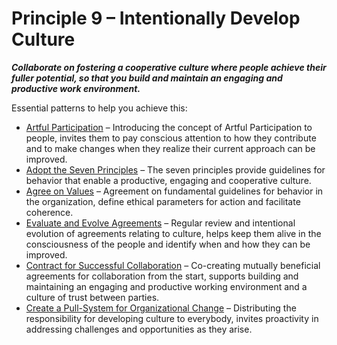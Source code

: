 [:menu-title]: # "Intentionally Develop Culture"

# Principle 9 – Intentionally Develop Culture


**_Collaborate on fostering a cooperative culture where people achieve their fuller potential, so that you build and maintain an engaging and productive work environment._**

Essential patterns to help you achieve this:

-   [Artful Participation](section:artful-participation.html) – Introducing the concept of Artful Participation to people, invites them to pay conscious attention to how they contribute and to make changes when they realize their current approach can be improved.
-   [Adopt the Seven Principles](section:adopt-the-seven-principles.html) – The seven principles provide guidelines for behavior that enable a productive, engaging and cooperative culture.
-   [Agree on Values](section:agree-on-values.html) – Agreement on fundamental guidelines for behavior in the organization, define ethical parameters for action and facilitate coherence.
-   [Evaluate and Evolve Agreements](section:evaluate-and-evolve-agreements.html) – Regular review and intentional evolution of agreements relating to culture, helps keep them alive in the consciousness of the people and identify when and how they can be improved.
-   [Contract for Successful Collaboration](section:contract-for-successful-collaboration.html) – Co-creating mutually beneficial agreements for collaboration from the start, supports building and maintaining an engaging and productive working environment and a culture of trust between parties.
-   [Create a Pull-System for Organizational Change](section:create-a-pull-system-for-organizational-change.html) – Distributing the responsibility for developing culture to everybody, invites proactivity in addressing challenges and opportunities as they arise.
